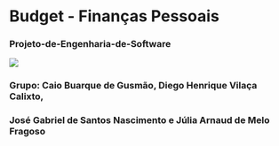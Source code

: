 # Budget - Finanças Pessoais
### Projeto-de-Engenharia-de-Software
![](https://user-images.githubusercontent.com/112400309/234378820-107fe86a-73f5-489f-ad25-aaedff99fe64.png)



### Grupo: Caio Buarque de Gusmão, Diego Henrique Vilaça Calixto, 
### José Gabriel de Santos Nascimento e Júlia Arnaud de Melo Fragoso

